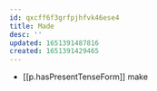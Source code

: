 ```yaml
---
id: qxcff6f3grfpjhfvk46ese4
title: Made
desc: ''
updated: 1651391487816
created: 1651391429465
---
```



- [[p.hasPresentTenseForm]] make